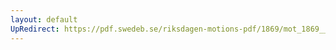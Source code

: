 ```yaml
---
layout: default
UpRedirect: https://pdf.swedeb.se/riksdagen-motions-pdf/1869/mot_1869__ak__00001/mot_1869__ak__00001_006.pdf
---
```

